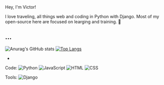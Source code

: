 Hey, I'm Victor!

I love traveling, all things web and coding in Python with Django. Most of my open-source here are focused on learging and training. 🚀

...
-
![Anurag's GitHub stats](https://github-readme-stats.vercel.app/api?username=vitaolv&show_icons=true&theme=dark)
[![Top Langs](https://github-readme-stats.vercel.app/api/top-langs/?username=vitaolv&langs_count=8)](https://github.com/vitaolv/github-readme-stats)

-
Code: ![Python](https://img.shields.io/badge/Python-3776AB?style=for-the-badge&logo=python&logoColor=white) ![JavaScript](https://img.shields.io/badge/JavaScript-F7DF1E?style=for-the-badge&logo=javascript&logoColor=black) ![HTML](https://img.shields.io/badge/HTML-239120?style=for-the-badge&logo=html5&logoColor=white) ![CSS](https://img.shields.io/badge/CSS-239120?&style=for-the-badge&logo=css3&logoColor=white)
  
Tools: ![Django](https://img.shields.io/badge/Django-092E20?style=for-the-badge&logo=django&logoColor=white)
